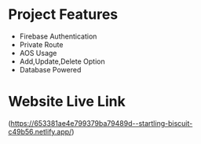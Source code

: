 # Project Features

- Firebase Authentication
- Private Route
- AOS Usage
- Add,Update,Delete Option
- Database Powered

# Website Live Link

(https://653381ae4e799379ba79489d--startling-biscuit-c49b56.netlify.app/)
